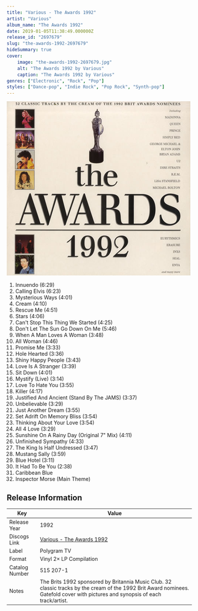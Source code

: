 ```yaml
---
title: "Various - The Awards 1992"
artist: "Various"
album_name: "The Awards 1992"
date: 2019-01-05T11:38:49.000000Z
release_id: "2697679"
slug: "the-awards-1992-2697679"
hideSummary: true
cover:
    image: "the-awards-1992-2697679.jpg"
    alt: "The Awards 1992 by Various"
    caption: "The Awards 1992 by Various"
genres: ["Electronic", "Rock", "Pop"]
styles: ["Dance-pop", "Indie Rock", "Pop Rock", "Synth-pop"]
---
```


![The Awards 1992 by Various](the-awards-1992-2697679.jpg)

<!-- section break -->

1. Innuendo (6:29)
2. Calling Elvis (6:23)
3. Mysterious Ways (4:01)
4. Cream (4:10)
5. Rescue Me (4:51)
6. Stars (4:06)
7. Can't Stop This Thing We Started (4:25)
8. Don't Let The Sun Go Down On Me (5:46)
9. When A Man Loves A Woman (3:48)
10. All Woman (4:46)
11. Promise Me (3:33)
12. Hole Hearted (3:36)
13. Shiny Happy People (3:43)
14. Love Is A Stranger (3:39)
15. Sit Down (4:01)
16. Mystify (Live) (3:14)
17. Love To Hate You (3:55)
18. Killer (4:17)
19. Justified And Ancient (Stand By The JAMS) (3:37)
20. Unbelievable (3:29)
21. Just Another Dream (3:55)
22. Set Adrift On Memory Bliss (3:54)
23. Thinking About Your Love (3:54)
24. All 4 Love (3:29)
25. Sunshine On A Rainy Day (Original 7" Mix) (4:11)
26. Unfinished Sympathy (4:33)
27. The King Is Half Undressed (3:47)
28. Mustang Sally (3:59)
29. Blue Hotel (3:11)
30. It Had To Be You (2:38)
31. Caribbean Blue
32. Inspector Morse (Main Theme)

<!-- section break -->





## Release Information
|  Key           | Value                                                |
| ---------------| ---------------------------------------------------- |
| Release Year   | 1992                                   |
| Discogs Link   | [Various - The Awards 1992](https://www.discogs.com/release/2697679-Various-The-Awards-1992) |
| Label          | Polygram TV |
| Format         | Vinyl 2× LP Compilation |
| Catalog Number | 515 207-1 |
| Notes | The Brits 1992 sponsored by Britannia Music Club. 32 classic tracks by the cream of the 1992 Brit Award nominees. Gatefold cover with pictures and synopsis of each track/artist. |